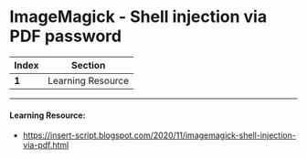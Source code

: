 # ImageMagick - Shell injection via PDF password

Index | Section
--- | ---
**1** | Learning Resource

___


#### Learning Resource: 

* https://insert-script.blogspot.com/2020/11/imagemagick-shell-injection-via-pdf.html